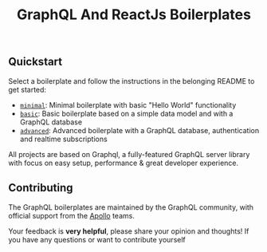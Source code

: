 <h1 align="center"><strong>GraphQL And ReactJs Boilerplates</strong></h1>

<br />

## Quickstart

Select a boilerplate and follow the instructions in the belonging README to get started:

- [`minimal`](./minimal): Minimal boilerplate with basic "Hello World" functionality
- [`basic`](./basic): Basic boilerplate based on a simple data model and with a GraphQL database
- [`advanced`](./advanced): Advanced boilerplate with a GraphQL database, authentication and realtime subscriptions

All projects are based on Graphql, a fully-featured GraphQL server library with focus on easy setup, performance & great developer experience.

## Contributing

The GraphQL boilerplates are maintained by the GraphQL community, with official support from the [Apollo](https://blog.apollographql.com/) teams.

Your feedback is **very helpful**, please share your opinion and thoughts! If you have any questions or want to contribute yourself

